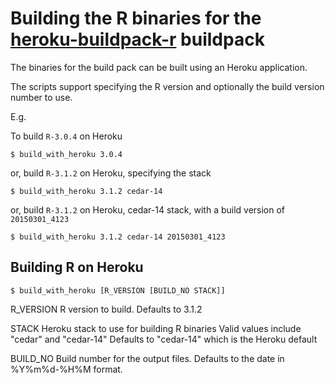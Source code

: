 # Building the R binaries for the [heroku-buildpack-r][1] buildpack

The binaries for the build pack can be built using an Heroku application.

The scripts support specifying the R version and optionally the build version number to use.

  E.g.

  To build `R-3.0.4` on Heroku

  `$ build_with_heroku 3.0.4`

  or, build `R-3.1.2` on Heroku, specifying the stack

  `$ build_with_heroku 3.1.2 cedar-14`

  or, build `R-3.1.2` on Heroku, cedar-14 stack, with a build version of `20150301_4123`

  `$ build_with_heroku 3.1.2 cedar-14 20150301_4123`

## Building R on Heroku

`$ build_with_heroku [R_VERSION [BUILD_NO STACK]]`

  R_VERSION     R version to build.
                Defaults to 3.1.2

  STACK         Heroku stack to use for building R binaries
                Valid values include "cedar" and "cedar-14"
                Defaults to "cedar-14" which is the Heroku default

  BUILD_NO      Build number for the output files.
                Defaults to the date in %Y%m%d-%H%M format.

[1]: https://github.com/virtualstaticvoid/heroku-buildpack-r
